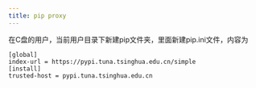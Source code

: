 ```yaml
---
title: pip proxy
---
```


在C盘的用户，当前用户目录下新建pip文件夹，里面新建pip.ini文件，内容为

```
[global]
index-url = https://pypi.tuna.tsinghua.edu.cn/simple
[install]
trusted-host = pypi.tuna.tsinghua.edu.cn
```

